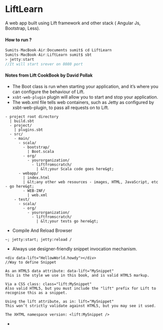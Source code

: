 # LiftLearn
A web app built using Lift framework and other stack ( Angular Js, Bootstrap, Less).

#### How to run ?
```java
Sumits-MacBook-Air:Documents sumit$ cd LiftLearn
Sumits-MacBook-Air:LiftLearn sumit$ sbt
> jetty:start
//It will start srever on 8080 port
```
#### Notes from Lift CookBook by David Pollak
* The Boot class is run when starting your application, and it’s where you can configure the behaviour of Lift.
* ```xsbt-web-plugin``` plugin will allow you to start and stop your application.
* The web.xml file tells web containers, such as Jetty as configured by xsbt-web-plugin, to pass all requests on to Lift.
```
- project root directory
  | build.sbt
  - project/
    | plugins.sbt
  - src/
    - main/
      - scala/
        - bootstrap/
          | Boot.scala
        - org/
          - yourorganization/
            - liftfromscratch/
              | &lt;your Scala code goes here&gt;
      - webapp/
        | index.html
        | &lt;any other web resources - images, HTML, JavaScript, etc - go here&gt;
        - WEB-INF/
          | web.xml
    - test/
      - scala/
        - org/
          - yourorganization/
            - liftfromscratch/
              | &lt;your tests go here&gt;
```
* Compile And Reload Browser
```
~; jetty:start; jetty:reload /

```
* Always use designer-friendly snippet invocation mechanism.
```
<div data-lift="HellowWorld.howdy"></div>
//Way to define Snippet

As an HTML5 data attribute: data-lift="MySnippet"
This is the style we use in this book, and is valid HTML5 markup.

Via a CSS class: class="lift:MySnippet"
Also valid HTML5, but you must include the "lift" prefix for Lift to recognise this as a snippet.

Using the lift attribute, as in: lift="MySnippet"
This won’t strictly validate against HTML5, but you may see it used.

The XHTML namespace version: <lift:MySnippet />

```
* 